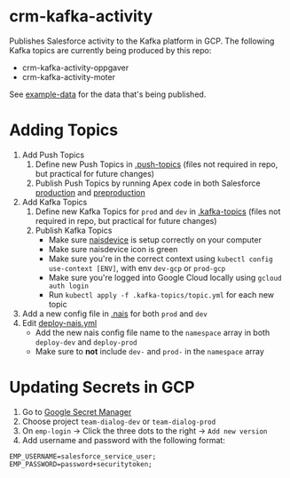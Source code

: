 # crm-kafka-activity

Publishes Salesforce activity to the Kafka platform in GCP. The following Kafka topics are currently being produced by this repo:

- crm-kafka-activity-oppgaver
- crm-kafka-activity-moter
<!-- - crm-kafka-activity-kurs
- crm-kafka-activity-interne-kontaktpersoner
- crm-kafka-activity-bedriftsavtaler
- crm-kafka-activity-kampanje -->

See [example-data](/example-data) for the data that's being published.

# Adding Topics

1. Add Push Topics
   1. Define new Push Topics in [.push-topics](/.push-topics) (files not required in repo, but practical for future changes)
   1. Publish Push Topics by running Apex code in both Salesforce [production](https://navdialog.lightning.force.com) and [preproduction](https://navdialog--preprod.lightning.force.com)
1. Add Kafka Topics
   1. Define new Kafka Topics for `prod` and `dev` in [.kafka-topics](/.kafka-topics) (files not required in repo, but practical for future changes)
   1. Publish Kafka Topics
      - Make sure [naisdevice](https://doc.nais.io/device/install/) is setup correctly on your computer
      - Make sure naisdevice icon is green
      - Make sure you're in the correct context using `kubectl config use-context [ENV]`, with env `dev-gcp` or `prod-gcp`
      - Make sure you're logged into Google Cloud locally using `gcloud auth login`
      - Run `kubectl apply -f .kafka-topics/topic.yml` for each new topic
1. Add a new config file in [.nais](/.nais) for both `prod` and `dev`
1. Edit [deploy-nais.yml](/.github/.workflows/deploy-nais.yml)
   - Add the new nais config file name to the `namespace` array in both `deploy-dev` and `deploy-prod`
   - Make sure to **not** include `dev-` and `prod-` in the `namespace` array

# Updating Secrets in GCP

1. Go to [Google Secret Manager](https://console.cloud.google.com/security/secret-manager)
1. Choose project `team-dialog-dev` or `team-dialog-prod`
1. On `emp-login` → Click the three dots to the right → `Add new version`
1. Add username and password with the following format:

```
EMP_USERNAME=salesforce_service_user;
EMP_PASSWORD=password+securitytoken;
```
